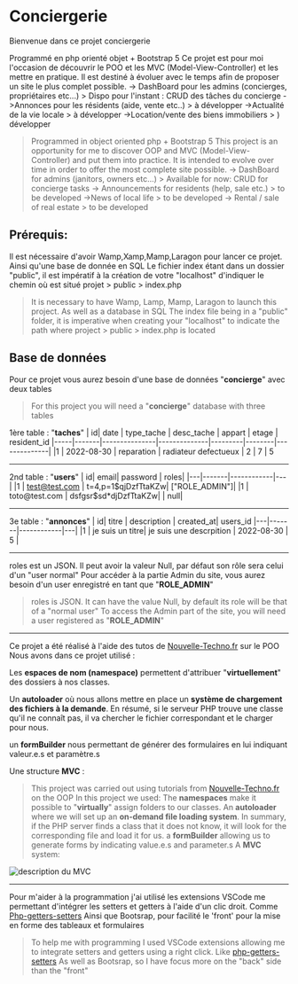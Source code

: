 
# Conciergerie

Bienvenue dans ce projet conciergerie

Programmé en php orienté objet + Bootstrap 5
Ce projet est pour moi l'occasion de découvrir le POO et les MVC (Model-View-Controller) et les mettre en pratique. Il est destiné à évoluer avec le temps afin de proposer un site le plus complet possible.
-> DashBoard pour les admins (concierges, propriétaires etc...) > Dispo pour l'instant : CRUD des tâches du concierge
->Annonces pour les résidents (aide, vente etc..) > à développer
->Actualité de la vie locale > à développer
->Location/vente des biens immobiliers > ) développer

> Programmed in object oriented php + Bootstrap 5 This
> project is an opportunity for me to discover OOP and MVC
> (Model-View-Controller) and put them into practice. It is intended to
> evolve over time in order to offer the most complete site possible.
> -> DashBoard for admins (janitors, owners etc...) > Available for now: CRUD for concierge tasks
> -> Announcements for residents (help, sale etc.) > to be developed
> ->News of local life > to be developed
> -> Rental / sale of real estate > to be developed

## Prérequis:
Il est nécessaire d'avoir Wamp,Xamp,Mamp,Laragon pour lancer ce projet. Ainsi qu'une base de donnée en SQL
Le fichier index étant dans un dossier "public", il est impératif à la création de votre "localhost" d'indiquer le chemin où est situé projet > public > index.php

> It is necessary to have Wamp, Lamp, Mamp, Laragon to launch this
> project. As well as a database in SQL The index file being in a
> "public" folder, it is imperative when creating your "localhost" to
> indicate the path where project > public > index.php is located

## Base de données

Pour ce projet vous aurez besoin d'une base de données "**concierge**" avec deux tables

> For this project you will need a "**concierge**" database with three
> tables

1ère table : "**taches**"
| id| date  | type_tache | desc_tache | appart | etage | resident_id
|-----|-------|---------------|--------------|---------|--------|--------------|
|1  | 2022-08-30 | reparation | radiateur defectueux | 2 | 7 | 5

**************************
2nd table : "**users**" 
| id| email| password | roles|
|---|-------|------------|---|
|1  | test@test.com | t=4,p=1$qjDzfTtaKZw| ["ROLE_ADMIN"]|
|1  | toto@test.com | dsfgsr$sd*djDzfTtaKZw| | null|
****************************

3e table : "**annonces**" 
| id| titre | description | created_at| users_id
|---|-------|------------|---|
|1  | je suis un titre| je suis une descrpition | 2022-08-30 | 5 |

****************************

roles est un JSON. Il peut avoir la valeur Null, par défaut son rôle sera celui d'un "user normal"
Pour accéder à la partie Admin du site, vous aurez besoin d'un user enregistré en tant que "**ROLE_ADMIN**"

> roles is JSON. It can have the value Null, by default its role will be
> that of a "normal user" To access the Admin part of the site, you will
> need a user registered as "**ROLE_ADMIN**"

******************

Ce projet a été réalisé à l'aide des tutos de [Nouvelle-Techno.fr](https://github.com/NouvelleTechno) sur le POO
Nous avons dans ce projet utilisé : 

Les **espaces de nom (namespace)** permettent d'attribuer "**virtuellement**" des dossiers à nos classes.

Un **autoloader** où nous allons mettre en place un **système de chargement des fichiers à la demande**.
En résumé, si le serveur PHP trouve une classe qu'il ne connaît pas, il va chercher le fichier correspondant et le charger pour nous.

un **formBuilder** nous permettant de générer des formulaires en lui indiquant valeur.e.s et paramètre.s

Une structure **MVC** : 

> This project was carried out using tutorials from
> [Nouvelle-Techno.fr](https://github.com/NouvelleTechno) on the OOP In
> this project we used:
> The **namespaces** make it possible to "**virtually**" assign folders
> to our classes.
> An **autoloader** where we will set up an **on-demand file loading
> system**. In summary, if the PHP server finds a class that it does not
> know, it will look for the corresponding file and load it for us.
> a **formBuilder** allowing us to generate forms by indicating value.e.s and parameter.s
> A **MVC** system:

![description du MVC](https://nouvelle-techno.fr/assets/uploads/content/a16f52e9a52a87b3c68065c4dd2d470a.jpg)
*******

Pour m'aider à la programmation j'ai utilisé les extensions VSCode me permettant d'intégrer les setters et getters à l'aide d'un clic droit. Comme [Php-getters-setters](https://marketplace.visualstudio.com/items?itemName=phproberto.vscode-php-getters-setters)
Ainsi que Bootsrap, pour facilité le 'front' pour la mise en forme des tableaux et formulaires

> To help me with programming I used VSCode extensions allowing me to
> integrate setters and getters using a right click. Like
> [php-getters-setters](https://marketplace.visualstudio.com/items?itemName=phproberto.vscode-php-getters-setters)
> As well as Bootsrap, so I have focus more on the "back" side  than the "front"

